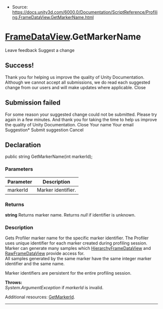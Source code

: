 * Source: https://docs.unity3d.com/6000.0/Documentation/ScriptReference/Profiling.FrameDataView.GetMarkerName.html

#  [FrameDataView](https://docs.unity3d.com/6000.0/Documentation/ScriptReference/Profiling.FrameDataView.html).GetMarkerName
Leave feedback
Suggest a change
## Success!
Thank you for helping us improve the quality of Unity Documentation. Although we cannot accept all submissions, we do read each suggested change from our users and will make updates where applicable.
Close
## Submission failed
For some reason your suggested change could not be submitted. Please <a>try again</a> in a few minutes. And thank you for taking the time to help us improve the quality of Unity Documentation.
Close
Your name Your email Suggestion* Submit suggestion
Cancel
## Declaration
public string GetMarkerName(int markerId); 
### Parameters
Parameter | Description  
---|---  
markerId | Marker identifier.  
### Returns
**string** Returns marker name. Returns _null_ if identifier is unknown. 
### Description
Gets Profiler marker name for the specific marker identifier.
The Profiler uses unique identifier for each marker created during profiling session. Marker can generate many samples which [HierarchyFrameDataView](https://docs.unity3d.com/6000.0/Documentation/ScriptReference/Profiling.HierarchyFrameDataView.html) and [RawFrameDataView](https://docs.unity3d.com/6000.0/Documentation/ScriptReference/Profiling.RawFrameDataView.html) provide access for.  
All samples generated by the same marker have the same integer marker identifier and the same name.  
  
Marker identifiers are persistent for the entire profiling session.  
  
**Throws:**  
_System.ArgumentException_ if _markerId_ is invalid.  
  
Additional resources: [GetMarkerId](https://docs.unity3d.com/6000.0/Documentation/ScriptReference/Profiling.FrameDataView.GetMarkerId.html).
* * *
